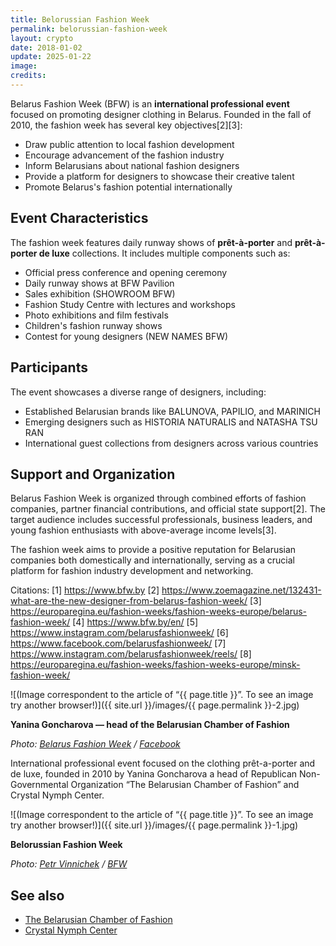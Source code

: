 ```yaml
---
title: Belorussian Fashion Week
permalink: belorussian-fashion-week
layout: crypto
date: 2018-01-02
update: 2025-01-22
image:
credits:
---
```


Belarus Fashion Week (BFW) is an **international professional event** focused on promoting designer clothing in Belarus. Founded in the fall of 2010, the fashion week has several key objectives[2][3]:

- Draw public attention to local fashion development
- Encourage advancement of the fashion industry
- Inform Belarusians about national fashion designers
- Provide a platform for designers to showcase their creative talent
- Promote Belarus's fashion potential internationally

## Event Characteristics

The fashion week features daily runway shows of **prêt-à-porter** and **prêt-à-porter de luxe** collections. It includes multiple components such as:

- Official press conference and opening ceremony
- Daily runway shows at BFW Pavilion
- Sales exhibition (SHOWROOM BFW)
- Fashion Study Centre with lectures and workshops
- Photo exhibitions and film festivals
- Children's fashion runway shows
- Contest for young designers (NEW NAMES BFW)

## Participants

The event showcases a diverse range of designers, including:

- Established Belarusian brands like BALUNOVA, PAPILIO, and MARINICH
- Emerging designers such as HISTORIA NATURALIS and NATASHA TSU RAN
- International guest collections from designers across various countries

## Support and Organization

Belarus Fashion Week is organized through combined efforts of fashion companies, partner financial contributions, and official state support[2]. The target audience includes successful professionals, business leaders, and young fashion enthusiasts with above-average income levels[3].

The fashion week aims to provide a positive reputation for Belarusian companies both domestically and internationally, serving as a crucial platform for fashion industry development and networking.

Citations:
[1] https://www.bfw.by
[2] https://www.zoemagazine.net/132431-what-are-the-new-designer-from-belarus-fashion-week/
[3] https://europaregina.eu/fashion-weeks/fashion-weeks-europe/belarus-fashion-week/
[4] https://www.bfw.by/en/
[5] https://www.instagram.com/belarusfashionweek/
[6] https://www.facebook.com/belarusfashionweek/
[7] https://www.instagram.com/belarusfashionweek/reels/
[8] https://europaregina.eu/fashion-weeks/fashion-weeks-europe/minsk-fashion-week/

![(Image correspondent to the article of “{{ page.title }}”. To see an image try another browser!)]({{ site.url }}/images/{{ page.permalink }}-2.jpg)

**Yanina Goncharova — head of the Belarusian Chamber of Fashion**

*Photo: [Belarus Fashion Week](vinnichek-petr) / [Facebook](https://www.facebook.com/belarusfashionweek/posts/%D1%80%D0%BE%D0%BE-%D0%B1%D0%B5%D0%BB%D0%BE%D1%80%D1%83%D1%81%D1%81%D0%BA%D0%B0%D1%8F-%D0%BF%D0%B0%D0%BB%D0%B0%D1%82%D0%B0-%D0%BC%D0%BE%D0%B4%D1%8B-%D0%B8%D0%BD%D1%84%D0%BE%D1%80%D0%BC%D0%B8%D1%80%D1%83%D0%B5%D1%82-%D1%87%D1%82%D0%BE-%D0%BD%D0%B5-%D0%B7%D0%B0%D0%BD%D0%B8%D0%BC%D0%B0%D0%B5%D1%82%D1%81%D1%8F-%D0%BE%D1%80%D0%B3%D0%B0%D0%BD%D0%B8%D0%B7%D0%B0%D1%86%D0%B8%D0%B5%D0%B9-%D0%BF%D0%BE%D0%BA%D0%B0%D0%B7%D0%BE%D0%B2-2/906908826028257/)*

International professional event focused on the clothing prêt-a-porter and de luxe, founded in 2010 by Yanina Goncharova a head of Republican Non-Governmental Organization “The Belarusian Chamber of Fashion” and Crystal Nymph Center.

![(Image correspondent to the article of “{{ page.title }}”. To see an image try another browser!)]({{ site.url }}/images/{{ page.permalink }}-1.jpg)

**Belorussian Fashion Week**

*Photo: [Petr Vinnichek](vinnichek-petr) / [BFW](http://www.bfw.by/ru/pressroom/about/)*

## See also

- [The Belarusian Chamber of Fashion](t-b-c-o-f)
- [Crystal Nymph Center](c-n-c)
